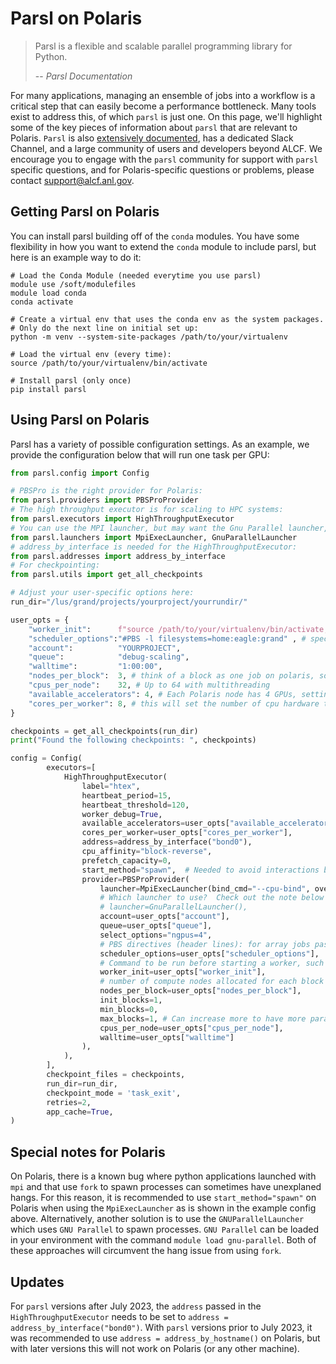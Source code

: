 # Parsl on Polaris

> Parsl is a flexible and scalable parallel programming library for Python.
> 
> -- <cite>Parsl Documentation</cite>

For many applications, managing an ensemble of jobs into a workflow is a critical step that can easily become a performance bottleneck.  Many tools exist to address this, of which `parsl` is just one.  On this page, we'll highlight some of the key pieces of information about `parsl` that are relevant to Polaris.  `Parsl` is also [extensively documented](https://parsl.readthedocs.io/en/stable/), has a dedicated Slack Channel, and a large community of users and developers beyond ALCF.  We encourage you to engage with the `parsl` community for support with `parsl` specific questions, and for Polaris-specific questions or problems, please contact support@alcf.anl.gov.

## Getting Parsl on Polaris

You can install parsl building off of the ``conda`` modules.  You have some flexibility in how you want to extend the ``conda`` module to include parsl, but here is an example way to do it:

```shell
# Load the Conda Module (needed everytime you use parsl)
module use /soft/modulefiles
module load conda
conda activate

# Create a virtual env that uses the conda env as the system packages.
# Only do the next line on initial set up:
python -m venv --system-site-packages /path/to/your/virtualenv

# Load the virtual env (every time):
source /path/to/your/virtualenv/bin/activate

# Install parsl (only once)
pip install parsl

```

## Using Parsl on Polaris

Parsl has a variety of possible configuration settings.  As an example, we provide the configuration below that will run one task per GPU:

```python
from parsl.config import Config

# PBSPro is the right provider for Polaris:
from parsl.providers import PBSProProvider
# The high throughput executor is for scaling to HPC systems:
from parsl.executors import HighThroughputExecutor
# You can use the MPI launcher, but may want the Gnu Parallel launcher, see below
from parsl.launchers import MpiExecLauncher, GnuParallelLauncher
# address_by_interface is needed for the HighThroughputExecutor:
from parsl.addresses import address_by_interface
# For checkpointing:
from parsl.utils import get_all_checkpoints

# Adjust your user-specific options here:
run_dir="/lus/grand/projects/yourproject/yourrundir/"

user_opts = {
    "worker_init":      f"source /path/to/your/virtualenv/bin/activate; cd {run_dir}", # load the environment where parsl is installed
    "scheduler_options":"#PBS -l filesystems=home:eagle:grand" , # specify any PBS options here, like filesystems
    "account":          "YOURPROJECT",
    "queue":            "debug-scaling",
    "walltime":         "1:00:00",
    "nodes_per_block":  3, # think of a block as one job on polaris, so to run on the main queues, set this >= 10
    "cpus_per_node":    32, # Up to 64 with multithreading
    "available_accelerators": 4, # Each Polaris node has 4 GPUs, setting this ensures one worker per GPU
    "cores_per_worker": 8, # this will set the number of cpu hardware threads per worker.  
}

checkpoints = get_all_checkpoints(run_dir)
print("Found the following checkpoints: ", checkpoints)

config = Config(
        executors=[
            HighThroughputExecutor(
                label="htex",
                heartbeat_period=15,
                heartbeat_threshold=120,
                worker_debug=True,
                available_accelerators=user_opts["available_accelerators"], # if this is set, it will override other settings for max_workers if set
                cores_per_worker=user_opts["cores_per_worker"],
                address=address_by_interface("bond0"),
                cpu_affinity="block-reverse",
                prefetch_capacity=0,
                start_method="spawn",  # Needed to avoid interactions between MPI and os.fork
                provider=PBSProProvider(
                    launcher=MpiExecLauncher(bind_cmd="--cpu-bind", overrides="--depth=64 --ppn 1"),
                    # Which launcher to use?  Check out the note below for some details.  Try MPI first!
                    # launcher=GnuParallelLauncher(),
                    account=user_opts["account"],
                    queue=user_opts["queue"],
                    select_options="ngpus=4",
                    # PBS directives (header lines): for array jobs pass '-J' option
                    scheduler_options=user_opts["scheduler_options"],
                    # Command to be run before starting a worker, such as:
                    worker_init=user_opts["worker_init"],
                    # number of compute nodes allocated for each block
                    nodes_per_block=user_opts["nodes_per_block"],
                    init_blocks=1,
                    min_blocks=0,
                    max_blocks=1, # Can increase more to have more parallel jobs
                    cpus_per_node=user_opts["cpus_per_node"],
                    walltime=user_opts["walltime"]
                ),
            ),
        ],
        checkpoint_files = checkpoints,
        run_dir=run_dir,
        checkpoint_mode = 'task_exit',
        retries=2,
        app_cache=True,
)

```

## Special notes for Polaris

On Polaris, there is a known bug where python applications launched with `mpi` and that use ``fork`` to spawn processes can sometimes have unexplaned hangs.  For this reason, it is recommended to use ``start_method="spawn"`` on Polaris when using the ``MpiExecLauncher`` as is shown in the example config above.  Alternatively, another solution is to use the ``GNUParallelLauncher`` which uses ``GNU Parallel`` to spawn processes.  ``GNU Parallel`` can be loaded in your environment with the command ``module load gnu-parallel``.  Both of these approaches will circumvent the hang issue from using ``fork``.

## Updates

For ``parsl`` versions after July 2023, the ``address`` passed in the ``HighThroughputExecutor`` needs to be set to ``address = address_by_interface("bond0")``.  With ``parsl`` versions prior to July 2023, it was recommended to use ``address = address_by_hostname()`` on Polaris, but with later versions this will not work on Polaris (or any other machine).

